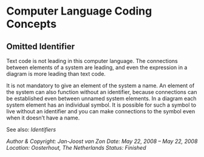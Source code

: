 ﻿Computer Language Coding Concepts
=================================

## **Omitted Identifier**
Text code is not leading in this computer language. The connections between elements of a system are leading, and even the expression in a diagram is more leading than text code.

It is not mandatory to give an element of the system a name. An element of the system can also function without an identifier, because connections can be established even between unnamed system elements. In a diagram each system element has an individual symbol. It is possible for such a symbol to live without an identifier and you can make connections to the symbol even when it doesn’t have a name.

See also: *Identifiers*


*Author & Copyright: Jan-Joost van Zon        Date: May 22, 2008 – May 22, 2008        Location: Oosterhout, The Netherlands        Status: Finished*

